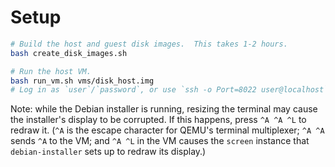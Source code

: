 # Setup

```sh
# Build the host and guest disk images.  This takes 1-2 hours.
bash create_disk_images.sh

# Run the host VM.
bash run_vm.sh vms/disk_host.img
# Log in as `user`/`password`, or use `ssh -o Port=8022 user@localhost`.
```

Note: while the Debian installer is running, resizing the terminal may cause
the installer's display to be corrupted.  If this happens, press `^A ^A ^L` to
redraw it.  (`^A` is the escape character for QEMU's terminal multiplexer; `^A
^A` sends `^A` to the VM; and `^A ^L` in the VM causes the `screen` instance
that `debian-installer` sets up to redraw its display.)
